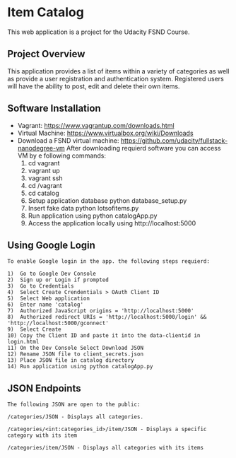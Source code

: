 
# Item Catalog
This web application is a project for the Udacity FSND Course.

## Project Overview
This application  provides a list of items within a variety of categories
as well as provide a user registration and authentication system.
Registered users will have the ability to post, edit and delete their own items.

## Software	Installation

   * Vagrant:	https://www.vagrantup.com/downloads.html
   * Virtual Machine:	https://www.virtualbox.org/wiki/Downloads
   * Download	a	FSND	virtual	machine:	https://github.com/udacity/fullstack-nanodegree-vm
   After downloading requierd software you can access VM by e	following	commands:
      1) cd vagrant
      2) vagrant	up
      3) vagrant	ssh
      4) cd	/vagrant
      5) cd catalog
      6) Setup application database python database_setup.py
      7) Insert fake data python lotsofitems.py
      8) Run application using python catalogApp.py
      9) Access the application locally using http://localhost:5000

## 	Using Google Login
    To enable Google login in the app. the following steps requierd:

    1)	Go to Google Dev Console
    2)	Sign up or Login if prompted
    3)	Go to Credentials
    4)	Select Create Crendentials > OAuth Client ID
    5)	Select Web application
    6)	Enter name 'catalog'
    7)	Authorized JavaScript origins = 'http://localhost:5000'
    8)	Authorized redirect URIs = 'http://localhost:5000/login' && 'http://localhost:5000/gconnect'
    9)	Select Create
    10)	Copy the Client ID and paste it into the data-clientid in login.html
    11)	On the Dev Console Select Download JSON
    12)	Rename JSON file to client_secrets.json
    13)	Place JSON file in catalog directory
    14)	Run application using python catalogApp.py


## JSON Endpoints
    The following JSON are open to the public:

    /categories/JSON - Displays all categories.

    /categories/<int:categories_id>/item/JSON - Displays a specific category with its item
  
    /categories/item/JSON - Displays all categories with its items

